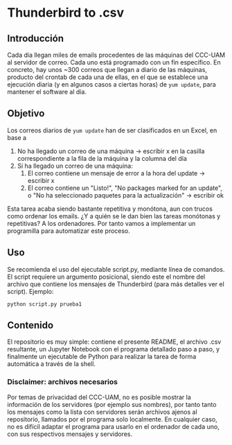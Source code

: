 # Thunderbird to .csv

## Introducción
Cada día llegan miles de emails procedentes de las máquinas del CCC-UAM al servidor de correo. Cada uno está programado con un fin específico. En concreto, hay unos ~300 correos que llegan a diario de las máquinas, producto del crontab de cada una de ellas, en el que se establece una ejecución diaria (y en algunos casos a ciertas horas) de `yum update`, para mantener el software al día. 

## Objetivo
Los correos diarios de `yum update` han de ser clasificados en un Excel, en base a 
1. No ha llegado un correo de una máquina -> escribir x en la casilla correspondiente a la fila de la máquina y la columna del día
2. Sí ha llegado un correo de una máquina:
    1. El correo contiene un mensaje de error a la hora del update -> escribir x
    2. El correo contiene un "Listo!", "No packages marked for an update", o "No ha seleccionado paquetes para la actualización" -> escribir ok
    
Esta tarea acaba siendo bastante repetitiva y monótona, aun con trucos como ordenar los emails. ¿Y a quién se le dan bien las tareas monótonas y repetitivas? A los ordenadores. Por tanto vamos a implementar un programilla para automatizar este proceso.

## Uso 
Se recomienda el uso del ejecutable script.py, mediante línea de comandos. El script requiere un argumento posicional, siendo este el nombre del archivo que contiene los mensajes de Thunderbird (para más detalles ver el script). Ejemplo:

`python script.py prueba1`

## Contenido
El repositorio es muy simple: contiene el presente README, el archivo .csv resultante, un Jupyter Notebook con el programa detallado paso a paso, y finalmente un ejecutable de Python para realizar la tarea de forma automática a través de la shell.

### Disclaimer: archivos necesarios
Por temas de privacidad del CCC-UAM, no es posible mostrar la información de los servidores (por ejemplo sus nombres), por tanto tanto los mensajes como la lista con servidores serán archivos ajenos al repositorio, llamados por el programa solo localmente. En cualquier caso, no es difícil adaptar el programa para usarlo en el ordenador de cada uno, con sus respectivos mensajes y servidores.
